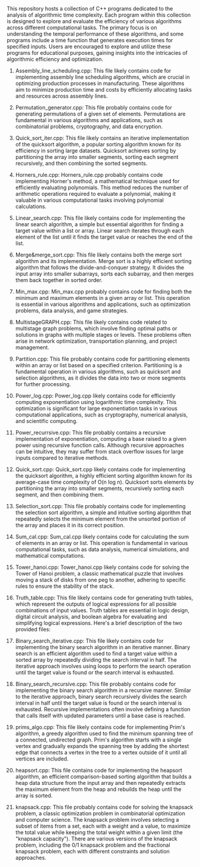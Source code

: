 This repository hosts a collection of C++ programs dedicated to the analysis of algorithmic time complexity. Each program within this collection is designed to explore and evaluate the efficiency of various algorithms across different computational tasks. The primary focus is on understanding the temporal performance of these algorithms, and some programs include a time function that generates execution times for specified inputs. Users are encouraged to explore and utilize these programs for educational purposes, gaining insights into the intricacies of algorithmic efficiency and optimization.
1. Assembly_line_scheduling.cpp: This file likely contains code for implementing assembly line scheduling algorithms, which are crucial in optimizing production processes in manufacturing. These algorithms aim to minimize production time and costs by efficiently allocating tasks and resources across assembly lines.

2. Permutation_generator.cpp: This file probably contains code for generating permutations of a given set of elements. Permutations are fundamental in various algorithms and applications, such as combinatorial problems, cryptography, and data encryption.

3. Quick_sort_iter.cpp: This file likely contains an iterative implementation of the quicksort algorithm, a popular sorting algorithm known for its efficiency in sorting large datasets. Quicksort achieves sorting by partitioning the array into smaller segments, sorting each segment recursively, and then combining the sorted segments.

4. Horners_rule.cpp: Horners_rule.cpp probably contains code implementing Horner's method, a mathematical technique used for efficiently evaluating polynomials. This method reduces the number of arithmetic operations required to evaluate a polynomial, making it valuable in various computational tasks involving polynomial calculations.

5. Linear_search.cpp: This file likely contains code for implementing the linear search algorithm, a simple but essential algorithm for finding a target value within a list or array. Linear search iterates through each element of the list until it finds the target value or reaches the end of the list.

6. Merge&merge_sort.cpp: This file likely contains both the merge sort algorithm and its implementation. Merge sort is a highly efficient sorting algorithm that follows the divide-and-conquer strategy. It divides the input array into smaller subarrays, sorts each subarray, and then merges them back together in sorted order.

7. Min_max.cpp: Min_max.cpp probably contains code for finding both the minimum and maximum elements in a given array or list. This operation is essential in various algorithms and applications, such as optimization problems, data analysis, and game strategies.

8. MultistageGRAPH.cpp: This file likely contains code related to multistage graph problems, which involve finding optimal paths or solutions in graphs with multiple stages or levels. These problems often arise in network optimization, transportation planning, and project management.

9. Partition.cpp: This file probably contains code for partitioning elements within an array or list based on a specified criterion. Partitioning is a fundamental operation in various algorithms, such as quicksort and selection algorithms, as it divides the data into two or more segments for further processing.

10. Power_log.cpp: Power_log.cpp likely contains code for efficiently computing exponentiation using logarithmic time complexity. This optimization is significant for large exponentiation tasks in various computational applications, such as cryptography, numerical analysis, and scientific computing.

11. Power_recurrsive.cpp: This file probably contains a recursive implementation of exponentiation, computing a base raised to a given power using recursive function calls. Although recursive approaches can be intuitive, they may suffer from stack overflow issues for large inputs compared to iterative methods.

12. Quick_sort.cpp: Quick_sort.cpp likely contains code for implementing the quicksort algorithm, a highly efficient sorting algorithm known for its average-case time complexity of O(n log n). Quicksort sorts elements by partitioning the array into smaller segments, recursively sorting each segment, and then combining them.

13. Selection_sort.cpp: This file probably contains code for implementing the selection sort algorithm, a simple and intuitive sorting algorithm that repeatedly selects the minimum element from the unsorted portion of the array and places it in its correct position.

14. Sum_cal.cpp: Sum_cal.cpp likely contains code for calculating the sum of elements in an array or list. This operation is fundamental in various computational tasks, such as data analysis, numerical simulations, and mathematical computations.

15. Tower_hanoi.cpp: Tower_hanoi.cpp likely contains code for solving the Tower of Hanoi problem, a classic mathematical puzzle that involves moving a stack of disks from one peg to another, adhering to specific rules to ensure the stability of the stack.

16. Truth_table.cpp: This file likely contains code for generating truth tables, which represent the outputs of logical expressions for all possible combinations of input values. Truth tables are essential in logic design, digital circuit analysis, and boolean algebra for evaluating and simplifying logical expressions.
Here's a brief description of the two provided files:

17. Binary_search_iterative.cpp: This file likely contains code for implementing the binary search algorithm in an iterative manner. Binary search is an efficient algorithm used to find a target value within a sorted array by repeatedly dividing the search interval in half. The iterative approach involves using loops to perform the search operation until the target value is found or the search interval is exhausted.

18. Binary_search_recursive.cpp: This file probably contains code for implementing the binary search algorithm in a recursive manner. Similar to the iterative approach, binary search recursively divides the search interval in half until the target value is found or the search interval is exhausted. Recursive implementations often involve defining a function that calls itself with updated parameters until a base case is reached.


19. prims_algo.cpp: This file likely contains code for implementing Prim's algorithm, a greedy algorithm used to find the minimum spanning tree of a connected, undirected graph. Prim's algorithm starts with a single vertex and gradually expands the spanning tree by adding the shortest edge that connects a vertex in the tree to a vertex outside of it until all vertices are included.

20. heapsort.cpp: This file contains code for implementing the heapsort algorithm, an efficient comparison-based sorting algorithm that builds a heap data structure from the input array and then repeatedly extracts the maximum element from the heap and rebuilds the heap until the array is sorted.

21. knapsack.cpp: This file probably contains code for solving the knapsack problem, a classic optimization problem in combinatorial optimization and computer science. The knapsack problem involves selecting a subset of items from a set, each with a weight and a value, to maximize the total value while keeping the total weight within a given limit (the "knapsack capacity"). There are various versions of the knapsack problem, including the 0/1 knapsack problem and the fractional knapsack problem, each with different constraints and solution approaches.

